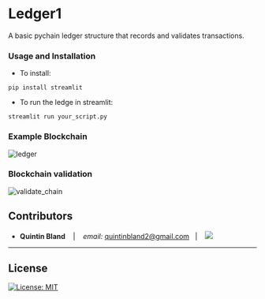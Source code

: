 # Ledger1
A basic pychain ledger structure that records and validates transactions.

### Usage and Installation
- To install:

`pip install streamlit`

- To run the ledge in streamlit:

`streamlit run your_script.py`

### Example Blockchain
![ledger](https://user-images.githubusercontent.com/97932685/179623436-c7282444-f6b8-435c-b44d-e444adcae128.png)


### Blockchain validation
![validate_chain](https://user-images.githubusercontent.com/97932685/179623465-cff6736d-d68f-4abf-b11c-e7ccf07933b9.png)

## Contributors


*  **Quintin Bland** <span>&nbsp;&nbsp;</span> |
<span>&nbsp;&nbsp;</span> *email:* quintinbland2@gmail.com <span>&nbsp;&nbsp;</span>|
<span>&nbsp;&nbsp;</span> <a href="https://www.linkedin.com/in/quintin-bland-a2b94310b/"><img src="https://img.shields.io/badge/-Quintin_Bland-0077B5?style=flat-square&logo=Linkedin&logoColor=white"/></a> 

---

## License

[![License: MIT](https://img.shields.io/badge/License-MIT-yellow.svg)](LICENSE)
